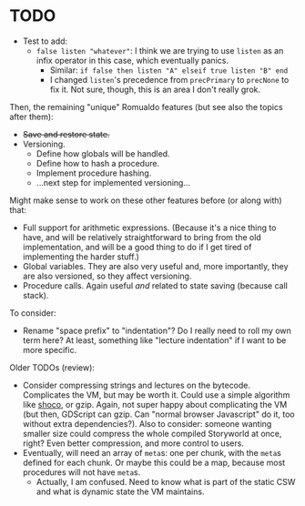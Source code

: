 # TODO

* Test to add:
    * `false listen "whatever"`: I think we are trying to use `listen` as an
      infix operator in this case, which eventually panics.
        * Similar: `if false then listen "A" elseif true listen "B" end`
        * I changed `listen`'s precedence from `precPrimary` to `precNone` to
          fix it. Not sure, though, this is an area I don't really grok.

Then, the remaining "unique" Romualdo features (but see also the topics after
them):

* ~~Save and restore state.~~
* Versioning.
    * Define how globals will be handled.
    * Define how to hash a procedure.
    * Implement procedure hashing.
    * ...next step for implemented versioning...

Might make sense to work on these other features before (or along with) that:

* Full support for arithmetic expressions. (Because it's a nice thing to have,
  and will be relatively straightforward to bring from the old implementation,
  and will be a good thing to do if I get tired of implementing the harder
  stuff.)
* Global variables. They are also very useful and, more importantly, they are
  also versioned, so they affect versioning.
* Procedure calls. Again useful *and* related to state saving (because call
  stack).

To consider:

* Rename "space prefix" to "indentation"? Do I really need to roll my own term
  here? At least, something like "lecture indentation" if I want to be more
  specific.

Older TODOs (review):

* Consider compressing strings and lectures on the bytecode. Complicates the VM,
  but may be worth it. Could use a simple algorithm like
  [shoco](https://ed-von-schleck.github.io/shoco/), or gzip. Again, not super
  happy about complicating the VM (but then, GDScript can gzip. Can "normal
  browser Javascript" do it, too without extra dependencies?). Also to consider:
  someone wanting smaller size could compress the whole compiled Storyworld at
  once, right? Even better compression, and more control to users.
* Eventually, will need an array of `meta`s: one per chunk, with the `meta`s
  defined for each chunk. Or maybe this could be a map, because most
  procedures will not have `meta`s.
    * Actually, I am confused. Need to know what is part of the static CSW
      and what is dynamic state the VM maintains.
